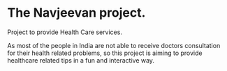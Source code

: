 # The Navjeevan project.
Project to provide Health Care services.

  As most of the people in India are not able to receive doctors consultation for their health related problems, so this project is aiming to provide healthcare related tips in a fun and interactive way.
